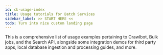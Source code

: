```yaml
---
id: cb-usage-index
title: Usage tutorials for Batch Services
sidebar_label: >> START HERE <<
todo: Turn into nice custom landing page
---
```


This is a comprehensive list of usage examples pertaining to Crawlbot, Bulk jobs, and the Search API, alongside some integration demos for third party apps, local database ingestion and processing guides, and more.
